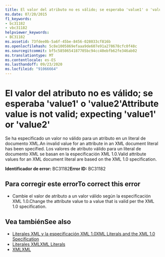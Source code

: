 ```yaml
---
title: El valor del atributo no es válido; se esperaba 'value1' o 'value2'
ms.date: 07/20/2015
f1_keywords:
- bc31182
- vbc31182
helpviewer_keywords:
- BC31182
ms.assetid: 73fdee0b-5a6f-45be-8456-028033cf816b
ms.openlocfilehash: 5c8e1005869efaaa9de607e91a278678cfc0f48c
ms.sourcegitcommit: bf5c5850654187705bc94cc40ebfb62fe346ab02
ms.translationtype: MT
ms.contentlocale: es-ES
ms.lasthandoff: 09/23/2020
ms.locfileid: "91066664"
---
```

# <a name="attribute-value-is-not-valid-expecting-value1-or-value2"></a><span data-ttu-id="d2ae9-102">El valor del atributo no es válido; se esperaba 'value1' o 'value2'</span><span class="sxs-lookup"><span data-stu-id="d2ae9-102">Attribute value is not valid; expecting 'value1' or 'value2'</span></span>

<span data-ttu-id="d2ae9-103">Se ha especificado un valor no válido para un atributo en un literal de documento XML.</span><span class="sxs-lookup"><span data-stu-id="d2ae9-103">An invalid value for an attribute in an XML document literal has been specified.</span></span> <span data-ttu-id="d2ae9-104">Los valores de atributo válido para un literal de documento XML se basan en la especificación XML 1.0.</span><span class="sxs-lookup"><span data-stu-id="d2ae9-104">Valid attribute values for an XML document literal are based on the XML 1.0 specification.</span></span>  
  
 <span data-ttu-id="d2ae9-105">**Identificador de error:** BC31182</span><span class="sxs-lookup"><span data-stu-id="d2ae9-105">**Error ID:** BC31182</span></span>  
  
## <a name="to-correct-this-error"></a><span data-ttu-id="d2ae9-106">Para corregir este error</span><span class="sxs-lookup"><span data-stu-id="d2ae9-106">To correct this error</span></span>  
  
- <span data-ttu-id="d2ae9-107">Cambie el valor de atributo a un valor válido según la especificación XML 1.0.</span><span class="sxs-lookup"><span data-stu-id="d2ae9-107">Change the attribute value to a value that is valid per the XML 1.0 specification.</span></span>  
  
## <a name="see-also"></a><span data-ttu-id="d2ae9-108">Vea también</span><span class="sxs-lookup"><span data-stu-id="d2ae9-108">See also</span></span>

- [<span data-ttu-id="d2ae9-109">Literales XML y la especificación XML 1.0</span><span class="sxs-lookup"><span data-stu-id="d2ae9-109">XML Literals and the XML 1.0 Specification</span></span>](../programming-guide/language-features/xml/xml-literals-and-the-xml-1-0-specification.md)
- [<span data-ttu-id="d2ae9-110">Literales XML</span><span class="sxs-lookup"><span data-stu-id="d2ae9-110">XML Literals</span></span>](../language-reference/xml-literals/index.md)
- [<span data-ttu-id="d2ae9-111">XML</span><span class="sxs-lookup"><span data-stu-id="d2ae9-111">XML</span></span>](../programming-guide/language-features/xml/index.md)
